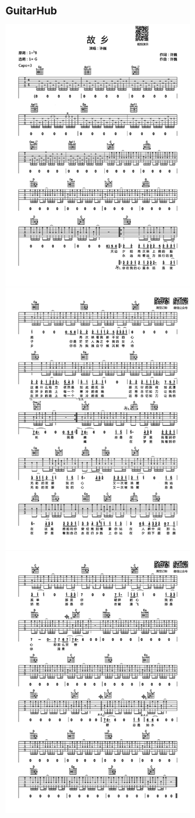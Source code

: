 # GuitarHub

![许巍《故乡》吉他谱_G调原版编配_0](./许巍《故乡》吉他谱_G调原版编配_0.jpg)
![许巍《故乡》吉他谱_G调原版编配_1](./许巍《故乡》吉他谱_G调原版编配_1.jpg)
![许巍《故乡》吉他谱_G调原版编配_2](./许巍《故乡》吉他谱_G调原版编配_2.jpg)
